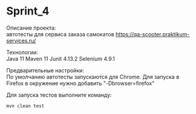 # Sprint_4
Описание проекта: <br/>
автотесты для сервиса заказа самокатов https://qa-scooter.praktikum-services.ru/

Технологии:<br/>
Java 11
Maven 11
Junit  4.13.2
Selenium 4.9.1

Предварительные настройки: <br/>
По умолчанию автотесты запускаются для Chrome. Для запуска в Firefox в окружение нужно добавить "-Dbrowser=firefox"

Для запуска тестов выполните команду:

```sh
mvn clean test
```
